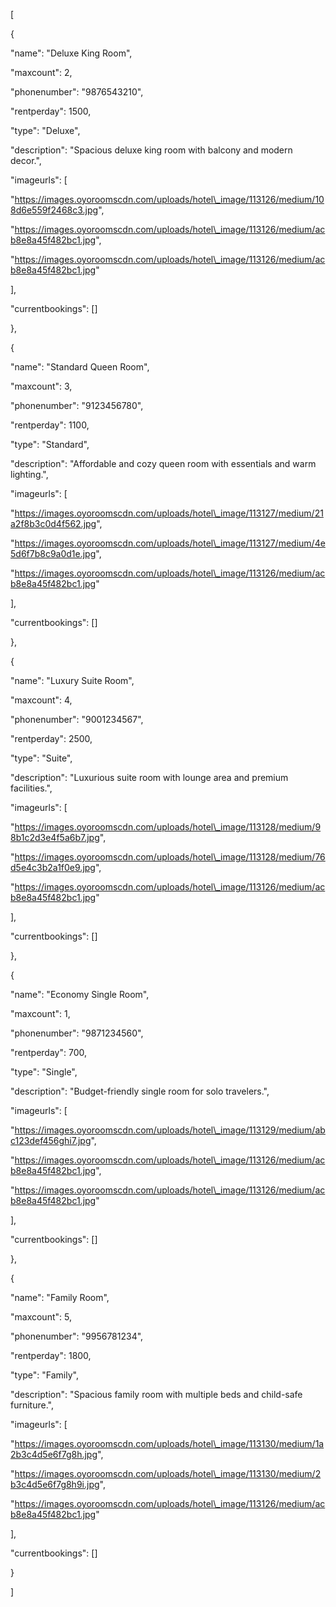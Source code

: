 \[

{

"name": "Deluxe King Room",

"maxcount": 2,

"phonenumber": "9876543210",

"rentperday": 1500,

"type": "Deluxe",

"description": "Spacious deluxe king room with balcony and modern decor.",

"imageurls": \[

"https://images.oyoroomscdn.com/uploads/hotel\_image/113126/medium/108d6e559f2468c3.jpg",

"https://images.oyoroomscdn.com/uploads/hotel\_image/113126/medium/acb8e8a45f482bc1.jpg",

"https://images.oyoroomscdn.com/uploads/hotel\_image/113126/medium/acb8e8a45f482bc1.jpg"

\],

"currentbookings": \[\]

},

{

"name": "Standard Queen Room",

"maxcount": 3,

"phonenumber": "9123456780",

"rentperday": 1100,

"type": "Standard",

"description": "Affordable and cozy queen room with essentials and warm lighting.",

"imageurls": \[

"https://images.oyoroomscdn.com/uploads/hotel\_image/113127/medium/21a2f8b3c0d4f562.jpg",

"https://images.oyoroomscdn.com/uploads/hotel\_image/113127/medium/4e5d6f7b8c9a0d1e.jpg",

"https://images.oyoroomscdn.com/uploads/hotel\_image/113126/medium/acb8e8a45f482bc1.jpg"

\],

"currentbookings": \[\]

},

{

"name": "Luxury Suite Room",

"maxcount": 4,

"phonenumber": "9001234567",

"rentperday": 2500,

"type": "Suite",

"description": "Luxurious suite room with lounge area and premium facilities.",

"imageurls": \[

"https://images.oyoroomscdn.com/uploads/hotel\_image/113128/medium/98b1c2d3e4f5a6b7.jpg",

"https://images.oyoroomscdn.com/uploads/hotel\_image/113128/medium/76d5e4c3b2a1f0e9.jpg",

"https://images.oyoroomscdn.com/uploads/hotel\_image/113126/medium/acb8e8a45f482bc1.jpg"

\],

"currentbookings": \[\]

},

{

"name": "Economy Single Room",

"maxcount": 1,

"phonenumber": "9871234560",

"rentperday": 700,

"type": "Single",

"description": "Budget-friendly single room for solo travelers.",

"imageurls": \[

"https://images.oyoroomscdn.com/uploads/hotel\_image/113129/medium/abc123def456ghi7.jpg",

"https://images.oyoroomscdn.com/uploads/hotel\_image/113126/medium/acb8e8a45f482bc1.jpg",

"https://images.oyoroomscdn.com/uploads/hotel\_image/113126/medium/acb8e8a45f482bc1.jpg"

\],

"currentbookings": \[\]

},

{

"name": "Family Room",

"maxcount": 5,

"phonenumber": "9956781234",

"rentperday": 1800,

"type": "Family",

"description": "Spacious family room with multiple beds and child-safe furniture.",

"imageurls": \[

"https://images.oyoroomscdn.com/uploads/hotel\_image/113130/medium/1a2b3c4d5e6f7g8h.jpg",

"https://images.oyoroomscdn.com/uploads/hotel\_image/113130/medium/2b3c4d5e6f7g8h9i.jpg",

"https://images.oyoroomscdn.com/uploads/hotel\_image/113126/medium/acb8e8a45f482bc1.jpg"

\],

"currentbookings": \[\]

}

\]